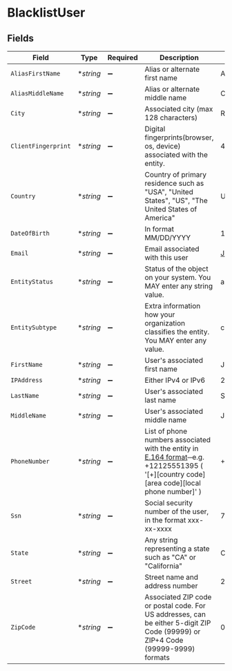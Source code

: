 # BlacklistUser


## Fields

| Field                                                                                                                                                                            | Type                                                                                                                                                                             | Required                                                                                                                                                                         | Description                                                                                                                                                                      | Example                                                                                                                                                                          |
| -------------------------------------------------------------------------------------------------------------------------------------------------------------------------------- | -------------------------------------------------------------------------------------------------------------------------------------------------------------------------------- | -------------------------------------------------------------------------------------------------------------------------------------------------------------------------------- | -------------------------------------------------------------------------------------------------------------------------------------------------------------------------------- | -------------------------------------------------------------------------------------------------------------------------------------------------------------------------------- |
| `AliasFirstName`                                                                                                                                                                 | **string*                                                                                                                                                                        | :heavy_minus_sign:                                                                                                                                                               | Alias or alternate first name                                                                                                                                                    | Art                                                                                                                                                                              |
| `AliasMiddleName`                                                                                                                                                                | **string*                                                                                                                                                                        | :heavy_minus_sign:                                                                                                                                                               | Alias or alternate middle name                                                                                                                                                   | Oso                                                                                                                                                                              |
| `City`                                                                                                                                                                           | **string*                                                                                                                                                                        | :heavy_minus_sign:                                                                                                                                                               | Associated city (max 128 characters)                                                                                                                                             | Redmond                                                                                                                                                                          |
| `ClientFingerprint`                                                                                                                                                              | **string*                                                                                                                                                                        | :heavy_minus_sign:                                                                                                                                                               | Digital fingerprints(browser, os, device) associated with the entity.                                                                                                            | 4908hsdfknkd90432nj3k2kj2jk23kj2k3jk2j3                                                                                                                                          |
| `Country`                                                                                                                                                                        | **string*                                                                                                                                                                        | :heavy_minus_sign:                                                                                                                                                               | Country of primary residence such as "USA", "United States", "US", "The United States of America"                                                                                | US                                                                                                                                                                               |
| `DateOfBirth`                                                                                                                                                                    | **string*                                                                                                                                                                        | :heavy_minus_sign:                                                                                                                                                               | In format MM/DD/YYYY                                                                                                                                                             | 12/25/1989                                                                                                                                                                       |
| `Email`                                                                                                                                                                          | **string*                                                                                                                                                                        | :heavy_minus_sign:                                                                                                                                                               | Email associated with this user                                                                                                                                                  | JohnJay@example.com                                                                                                                                                              |
| `EntityStatus`                                                                                                                                                                   | **string*                                                                                                                                                                        | :heavy_minus_sign:                                                                                                                                                               | Status of the object on your system. You MAY enter any string value.                                                                                                             | active                                                                                                                                                                           |
| `EntitySubtype`                                                                                                                                                                  | **string*                                                                                                                                                                        | :heavy_minus_sign:                                                                                                                                                               | Extra information how your organization classifies the entity. You MAY enter any value.<br/>                                                                                     | contractor                                                                                                                                                                       |
| `FirstName`                                                                                                                                                                      | **string*                                                                                                                                                                        | :heavy_minus_sign:                                                                                                                                                               | User's associated first name                                                                                                                                                     | John                                                                                                                                                                             |
| `IPAddress`                                                                                                                                                                      | **string*                                                                                                                                                                        | :heavy_minus_sign:                                                                                                                                                               | Either IPv4 or IPv6                                                                                                                                                              | 255.255.255.255                                                                                                                                                                  |
| `LastName`                                                                                                                                                                       | **string*                                                                                                                                                                        | :heavy_minus_sign:                                                                                                                                                               | User's associated last name                                                                                                                                                      | Smith                                                                                                                                                                            |
| `MiddleName`                                                                                                                                                                     | **string*                                                                                                                                                                        | :heavy_minus_sign:                                                                                                                                                               | User's associated middle name                                                                                                                                                    | Joseph                                                                                                                                                                           |
| `PhoneNumber`                                                                                                                                                                    | **string*                                                                                                                                                                        | :heavy_minus_sign:                                                                                                                                                               | List of phone numbers associated with the entity in [E.164 format](https://en.wikipedia.org/wiki/E.164)─e.g. +12125551395 ( '[+][country code][area code][local phone number]' ) | +14159627132                                                                                                                                                                     |
| `Ssn`                                                                                                                                                                            | **string*                                                                                                                                                                        | :heavy_minus_sign:                                                                                                                                                               | Social security number of the user, in the format xxx-xx-xxxx                                                                                                                    | 733-99-5921                                                                                                                                                                      |
| `State`                                                                                                                                                                          | **string*                                                                                                                                                                        | :heavy_minus_sign:                                                                                                                                                               | Any string representing a state such as "CA" or "California"                                                                                                                     | CA                                                                                                                                                                               |
| `Street`                                                                                                                                                                         | **string*                                                                                                                                                                        | :heavy_minus_sign:                                                                                                                                                               | Street name and address number                                                                                                                                                   | 2365 Peachtree                                                                                                                                                                   |
| `ZipCode`                                                                                                                                                                        | **string*                                                                                                                                                                        | :heavy_minus_sign:                                                                                                                                                               | Associated ZIP code or postal code. For US addresses, can be either 5-digit ZIP Code (99999) or ZIP+4 Code (99999-9999) formats                                                  | 07710-0001                                                                                                                                                                       |